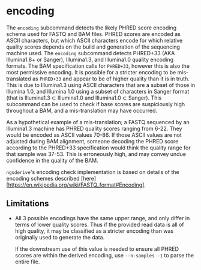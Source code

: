# encoding

The `encoding` subcommand detects the likely PHRED score encoding schema used for FASTQ and BAM files. PHRED scores are encoded as ASCII characters, but which ASCII characters encode for which relative quality scores depends on the build and generation of the sequencing machine used. The `encoding` subcommand detects PHRED+33 (AKA Illumina1.8+ or Sanger), Illumina1.3, and Illumina1.0 quality encoding formats. The BAM specification calls for `PHRED+33`, however this is also the most permissive encoding. It is possible for a stricter encoding to be mis-translated as `PHRED+33` and appear to be of higher quality than it is in truth. This is due to Illumina1.3 using ASCII characters that are a subset of those in Illumina 1.0, and Illumina 1.0 using a subset of characters in Sanger format (that is Illumina1.3 &#8834; Illumina1.0 and Illumina1.0 &#8834; Sanger). This subcommand can be used to check if base scores are suspiciously high throughout a BAM, and a mis-translation may have occurred.

As a hypothetical example of a mis-translation; a FASTQ sequenced by an Illumina1.3 machine has PHRED quality scores ranging from 6-22. They would be encoded as ASCII values 70-86. If those ASCII values are not adjusted during BAM alignment, someone decoding the PHRED score according to the PHRED+33 specification would think the quality range for that sample was 37-53. This is erroneously high, and may convey undue confidence in the quality of the BAM.

`ngsderive`'s encoding check implementation is based on details of the encoding schemes described [here][https://en.wikipedia.org/wiki/FASTQ_format#Encoding].

## Limitations

* All 3 possible encodings have the same upper range, and only differ in terms of lower quality scores. Thus if the provided read data is all of high quality, it may be classified as a stricter encoding than was originally used to generate the data.

    If the downstream use of this value is needed to ensure all PHRED scores are within the derived encoding, use `--n-samples -1` to parse the entire file.
